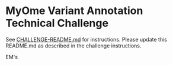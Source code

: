 # MyOme Variant Annotation Technical Challenge

See [CHALLENGE-README.md](CHALLENGE-README.md) for instructions.  Please update this README.md as
described in the challenge instructions.


EM's